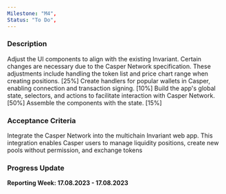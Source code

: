 ```yaml
---
Milestone: "M4",
Status: "To Do",
---
```

<!--lang:en--> 
### Description

Adjust the UI components to align with the existing Invariant. Certain changes are necessary due to the Casper Network specification. These adjustments include handling the token list and price chart range when creating positions. [25%]
Create handlers for popular wallets in Casper, enabling connection and transaction signing. [10%]
Build the app's global state, selectors, and actions to facilitate interaction with Casper Network. [50%]
Assemble the components with the state. [15%]


### Acceptance Criteria

Integrate the Casper Network into the multichain Invariant web app. This integration enables Casper users to manage liquidity positions, create new pools without permission, and exchange tokens

### Progress Update

**Reporting Week: 17.08.2023 - 17.08.2023**